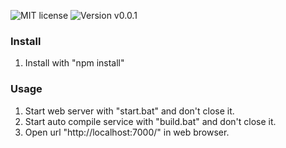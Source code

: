 ![MIT license](https://img.shields.io/badge/license-MIT-green.svg?style=plastic "MIT")
![Version v0.0.1](https://img.shields.io/badge/version-v0.0.1-blue.svg?style=plastic "Version v0.0.1")

### Install
1. Install with "npm install"

### Usage
1. Start web server with "start.bat" and don't close it.
2. Start auto compile service with "build.bat" and don't close it.
3. Open url "http://localhost:7000/" in web browser.


